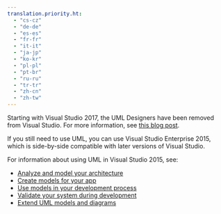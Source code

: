 ```yaml
---
translation.priority.ht: 
  - "cs-cz"
  - "de-de"
  - "es-es"
  - "fr-fr"
  - "it-it"
  - "ja-jp"
  - "ko-kr"
  - "pl-pl"
  - "pt-br"
  - "ru-ru"
  - "tr-tr"
  - "zh-cn"
  - "zh-tw"
---
```


Starting with Visual Studio 2017, the UML Designers have been
removed from Visual Studio. For more information, see
[this blog post](https://blogs.msdn.microsoft.com/visualstudioalm/2016/10/14/uml-designers-have-been-removed-layer-designer-now-supports-live-architectural-analysis/). 

If you still need to use UML, you can use Visual Studio Enterprise 2015,
which is side-by-side compatible with later versions of Visual Studio.

For information about using UML in Visual Studio 2015, see:

* [Analyze and model your architecture](https://msdn.microsoft.com/library/57b85fsc%28v=vs.140%29.aspx)
* [Create models for your app](https://msdn.microsoft.com/library/dd409436%28v=vs.140%29.aspx)
* [Use models in your development process](https://msdn.microsoft.com/library/dd409423%28v=vs.140%29.aspx)
* [Validate your system during development](https://msdn.microsoft.com/library/dd409448%28v=vs.140%29.aspx)
* [Extend UML models and diagrams](https://msdn.microsoft.com/library/ee329484%28v=vs.140%29.aspx)
